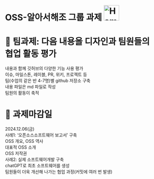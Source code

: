 # OSS-알아서해조 그룹 과제 <img src="https://raw.githubusercontent.com/Tarikul-Islam-Anik/Telegram-Animated-Emojis/main/Animals%20and%20Nature/Hamster.webp" alt="Hamster" width="50" height="50" />

# 🌱 팀과제: 다음 내용을 디자인과 팀원들의 협업 활동 평가

내용과 함께 깃허브의 다양한 기능 사용 평가  <br>
이슈, 마일스톤, 레이블, PR, 위키, 프로젝트 등 <br>
팀(수업의 같은 반 4-7명)별 github 저장소 구축 <br>
내용 파일은 md 파일로 작성 <br>
팀원의 활동이 축적 <br>

# 🌱 과제마감일
2024.12.06(금) <br>
사례1: ‘오픈소스소프트웨어 보고서’ 구축 <br>
OSS 개요, OSS 역사 <br>
대표적 OSS 소개 <br>
OSS 저작권 <br>
사례2: 실제 소프트웨어개발 구축 <br>
chatGPT로 최초 소프트웨어를 생성 <br>
팀원들이 더욱 개선해 나가는 협업 과정(커밋에 여러 번 발생) <br>
